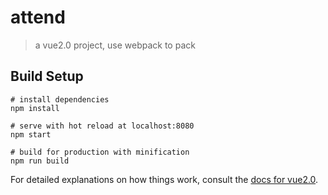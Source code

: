 
# attend

> a vue2.0 project, use webpack to pack

## Build Setup
    
    # install dependencies
    npm install

    # serve with hot reload at localhost:8080
    npm start

    # build for production with minification
    npm run build
    

For detailed explanations on how things work, consult the [docs for vue2.0](http://cn.vuejs.org/v2/guide/).


